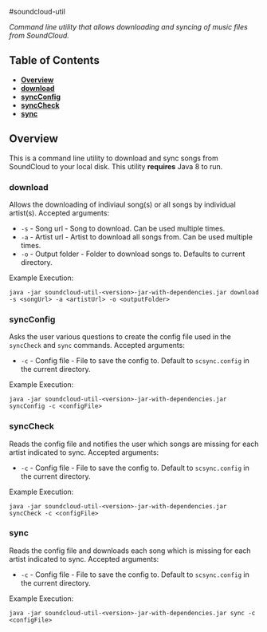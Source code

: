 #soundcloud-util

*Command line utility that allows downloading and syncing of music files from SoundCloud.*

## Table of Contents
* **[Overview](#overview)**
* **[download](#download)**
* **[syncConfig](#syncConfig)**
* **[syncCheck](#syncCheck)**
* **[sync](#sync)**

## Overview
This is a command line utility to download and sync songs from SoundCloud to your local disk. This utility **requires** Java 8 to run.

### download
Allows the downloading of indiviaul song(s) or all songs by individual artist(s).
Accepted arguments:
* `-s` - Song url - Song to download. Can be used multiple times.
* `-a` - Artist url - Artist to download all songs from. Can be used multiple times.
* `-o` - Output folder - Folder to download songs to. Defaults to current directory.

Example Execution:
```
java -jar soundcloud-util-<version>-jar-with-dependencies.jar download -s <songUrl> -a <artistUrl> -o <outputFolder>
```

### syncConfig
Asks the user various questions to create the config file used in the `syncCheck` and `sync` commands.
Accepted arguments:
* `-c` - Config file - File to save the config to. Default to `scsync.config` in the current directory.

Example Execution:
```
java -jar soundcloud-util-<version>-jar-with-dependencies.jar syncConfig -c <configFile>
```

### syncCheck
Reads the config file and notifies the user which songs are missing for each artist indicated to sync.
Accepted arguments:
* `-c` - Config file - File to save the config to. Default to `scsync.config` in the current directory.

Example Execution:
```
java -jar soundcloud-util-<version>-jar-with-dependencies.jar syncCheck -c <configFile>
```

### sync
Reads the config file and downloads each song which is missing for each artist indicated to sync.
Accepted arguments:
* `-c` - Config file - File to save the config to. Default to `scsync.config` in the current directory.

Example Execution:
```
java -jar soundcloud-util-<version>-jar-with-dependencies.jar sync -c <configFile>
```
